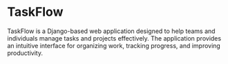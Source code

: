 # TaskFlow
TaskFlow is a Django-based web application designed to help teams and individuals manage tasks and projects effectively. The application provides an intuitive interface for organizing work, tracking progress, and improving productivity.
